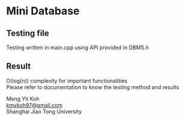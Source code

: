 # Mini Database

## Testing file

Testing written in main.cpp using API provided in DBMS.h  

## Result
O(log(n)) complexity for important functionalities  
Please refer to documentation to know the testing method and results  


Meng Yit Koh  
kmykoh97@gmail.com    
Shanghai Jiao Tong University  